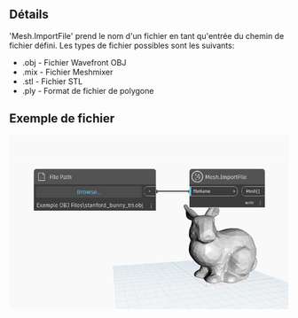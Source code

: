 ## Détails
'Mesh.ImportFile' prend le nom d'un fichier en tant qu'entrée du chemin de fichier défini. Les types de fichier possibles sont les suivants:
- .obj - Fichier Wavefront OBJ
- .mix - Fichier Meshmixer
- .stl - Fichier STL
- .ply - Format de fichier de polygone

## Exemple de fichier

![Example](./Autodesk.DesignScript.Geometry.Mesh.ImportFile_img.jpg)
